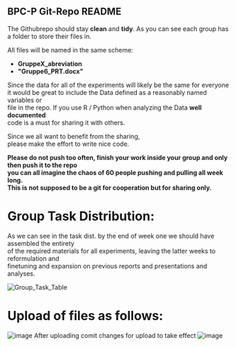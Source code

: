 

BPC-P Git-Repo README
------------------------------------------------------------------------------


The Githubrepo should stay **clean** and **tidy**. As you can see each group has a folder to store their files in.  

All files will be named in the same scheme: 
  + **GruppeX_abreviation** 
  + **"Gruppe6_PRT.docx"**

Since the data for all of the experiments will likely be the same for everyone  
it would be great to include the Data defined as a reasonably named variables or  
file in the repo. If you use R / Python when analyzing the Data **well documented**   
code is a must for sharing it with others.  
  
Since we all want to benefit from the sharing,  
please make the effort to write nice code.  


**Please do not push too often, finish your work inside your group and only then push it to the repo**    
**you can all imagine the chaos of 60 people pushing and pulling all week long.**     
**This is not supposed to be a git for cooperation but for sharing only.**  

# Group Task Distribution:  

As we can see in the task dist. by the end of week one we should have assembled the entirety  
of the required materials for all experiments, leaving the latter weeks to reformulation and  
finetuning and expansion on previous reports and presentations and analyses.

![Group_Task_Table](https://user-images.githubusercontent.com/82641497/142510128-af93ed04-10b5-4ad2-94fe-d8def03681a5.png)

# Upload of files as follows:
![image](https://user-images.githubusercontent.com/82641497/143777868-313b8369-a068-4b60-b44c-302fb75e879c.png)
After uploading comit changes for upload to take effect
![image](https://user-images.githubusercontent.com/82641497/143777897-02f11150-9d55-4403-9a11-99fafa68baaf.png)

